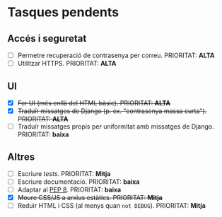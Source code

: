 # Tasques pendents

## Accés i seguretat
* [ ] Permetre recuperació de contrasenya per correu. PRIORITAT: **ALTA**
* [ ] Utilitzar HTTPS. PRIORITAT: **ALTA**

## UI
* [x] <s>Fer UI (més enllà del HTML bàsic). PRIORITAT: **ALTA**</s>
* [x] <s>Traduïr missatges de Django (p. ex. "contrasenya massa curta").
    PRIORITAT: **ALTA**</s>
* [ ] Traduïr missatges propis per uniformitat amb missatges de Django.
    PRIORITAT: **baixa**

## Altres
* [ ] Escriure *tests*. PRIORITAT: **Mitja**
* [ ] Escriure documentació. PRIORITAT: **baixa**
* [ ] Adaptar al [PEP 8](https://www.python.org/dev/peps/pep-0008/). PRIORITAT:
    **baixa**
* [x] <s>Moure CSS/JS a arxius estàtics. PRIORITAT: **Mitja**</s>
* [ ] Reduïr HTML i CSS (al menys quan `not DEBUG`). PRIORITAT: **Mitja**
